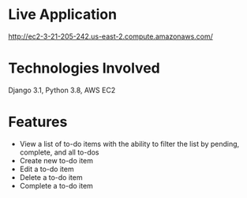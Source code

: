 # Live Application
http://ec2-3-21-205-242.us-east-2.compute.amazonaws.com/

# Technologies Involved
Django 3.1, Python 3.8, AWS EC2

# Features
- View a list of to-do items with the ability to filter the list by pending, complete, and all to-dos
- Create new to-do item
- Edit a to-do item
- Delete a to-do item
- Complete a to-do item
